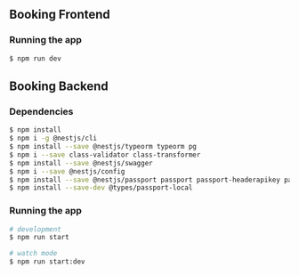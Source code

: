 ## Booking Frontend

### Running the app
```bash
$ npm run dev
```


## Booking Backend

### Dependencies

```bash
$ npm install
$ npm i -g @nestjs/cli
$ npm install --save @nestjs/typeorm typeorm pg
$ npm i --save class-validator class-transformer
$ npm install --save @nestjs/swagger
$ npm i --save @nestjs/config
$ npm install --save @nestjs/passport passport passport-headerapikey passport-local
$ npm install --save-dev @types/passport-local
```

### Running the app

```bash
# development
$ npm run start

# watch mode
$ npm run start:dev
```
